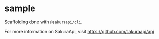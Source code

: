 # sample
Scaffolding done with `@sakuraapi/cli`.

For more information on SakuraApi, visit https://github.com/sakuraapi/api

